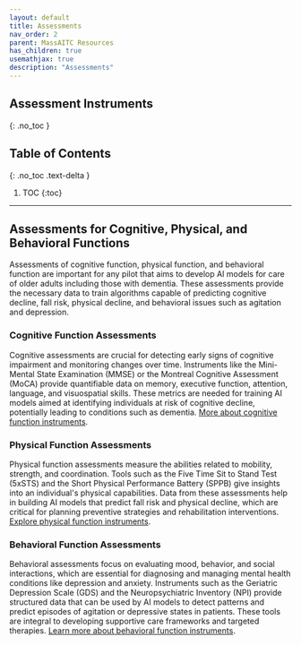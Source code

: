 ```yaml
---
layout: default
title: Assessments
nav_order: 2
parent: MassAITC Resources
has_children: true
usemathjax: true
description: "Assessments"
---
```

## Assessment Instruments
{: .no_toc }

## Table of Contents
{: .no_toc .text-delta }

1. TOC
{:toc}
---
## Assessments for Cognitive, Physical, and Behavioral Functions

Assessments of cognitive function, physical function, and behavioral function are important for any pilot that aims to develop AI models for care of older adults including those with dementia. These assessments provide the necessary data to train algorithms capable of predicting cognitive decline, fall risk, physical decline, and behavioral issues such as agitation and depression. 

### Cognitive Function Assessments
Cognitive assessments are crucial for detecting early signs of cognitive impairment and monitoring changes over time. Instruments like the Mini-Mental State Examination (MMSE) or the Montreal Cognitive Assessment (MoCA) provide quantifiable data on memory, executive function, attention, language, and visuospatial skills. These metrics are needed for training AI models aimed at identifying individuals at risk of cognitive decline, potentially leading to conditions such as dementia. [More about cognitive function instruments](cognitive-assessments.html).

### Physical Function Assessments
Physical function assessments measure the abilities related to mobility, strength, and coordination. Tools such as the Five Time Sit to Stand Test (5xSTS) and the Short Physical Performance Battery (SPPB) give insights into an individual's physical capabilities. Data from these assessments help in building AI models that predict fall risk and physical decline, which are critical for planning preventive strategies and rehabilitation interventions. [Explore physical function instruments](functional-assessments.html).

### Behavioral Function Assessments
Behavioral assessments focus on evaluating mood, behavior, and social interactions, which are essential for diagnosing and managing mental health conditions like depression and anxiety. Instruments such as the Geriatric Depression Scale (GDS) and the Neuropsychiatric Inventory (NPI) provide structured data that can be used by AI models to detect patterns and predict episodes of agitation or depressive states in patients. These tools are integral to developing supportive care frameworks and targeted therapies. [Learn more about behavioral function instruments](behavioral-assessments.html).

